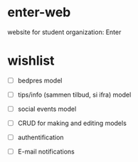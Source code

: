 # enter-web
website for student organization: Enter


# wishlist
  - [ ] bedpres model
  - [ ] tips/info (sammen tilbud, si ifra) model
  - [ ] social events model
  
  - [ ] CRUD for making and editing models
  - [ ] authentification
  - [ ] E-mail notifications
